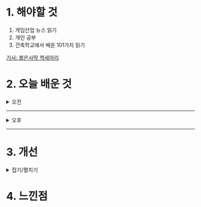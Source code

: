 
# 1. 해야할 것

1. 게임산업 뉴스 읽기 
2. 개인 공부  
3. 건축학교에서 배운 101가지 읽기

[기사: 붉은사막 헥세마리](https://www.inven.co.kr/webzine/news/?news=301545&page=2)

# 2. 오늘 배운 것

<details>
<summary>오전</summary>

## 오늘의 뉴스
### 붉은사막 헥세마리
![image](https://github.com/user-attachments/assets/3b98db42-0303-4087-b087-9a1f1e2d6e39)
```
재밌어보이기는 하는데 본체의 히트박스와 위치를 가늠할 수 없어서 짜증날 것 같다.
온라인 멀티 게임이 아니라 이런 콘솔류 게임이 많이 생기는게 내 입장으로서 좋다.
공부할게 계속 생기고 있다.
```



</details>

****

<details>
<summary>오후</summary>

## 건축학교에서 배운 101가지


****
## 원신 플레이
![image](https://github.com/user-attachments/assets/25ac8a9d-bb0c-4d45-8d4a-d05580aa3b8a)

![image](https://github.com/user-attachments/assets/534806b3-cfee-4385-b0eb-25afbba860f4)

![image](https://github.com/user-attachments/assets/8cb67588-5f15-431d-a3d6-9953a63086e2)

![image](https://github.com/user-attachments/assets/dbc1736f-7510-4856-9235-146032d98ebb)

![image](https://github.com/user-attachments/assets/7d860820-87cd-46fd-a5a3-48ae81a3199e)
```
이렇게해서 바다속 마왕의 궁전은 끝이 났다.
봉인을 풀고 악장을 이용하여 악기를 복원하는 과정이 인상깊었다.
```
### 수선화 십자 퀘스트(구세자의 묘지기)
![image](https://github.com/user-attachments/assets/74d1d208-6fa0-471f-b648-dd5942e600e8)

![image](https://github.com/user-attachments/assets/516ee9b3-969d-497d-8b76-7902a9bca8be)

![image](https://github.com/user-attachments/assets/931b0fa3-7aef-46d0-a70c-de6e9fce15d6)

![image](https://github.com/user-attachments/assets/52b85b20-0859-4464-b065-1826fc988d2b)

![image](https://github.com/user-attachments/assets/c3f38b39-a944-4b7f-8227-fcce26ad7e6f)

![image](https://github.com/user-attachments/assets/8b974311-b935-4aee-93bd-414fe4309915)

![image](https://github.com/user-attachments/assets/9a1a81d2-c427-4a75-b672-cb9cb9ad398c)

![image](https://github.com/user-attachments/assets/ebd1b44d-f4e1-4246-81a8-518cf553e569)

![image](https://github.com/user-attachments/assets/279f179f-1414-4360-bad9-bc68b2429250)

![image](https://github.com/user-attachments/assets/94c34537-2a4d-4a17-85a6-03a8b623c74c)

![image](https://github.com/user-attachments/assets/0ca05942-a762-4c99-90ba-854db271b881)

![image](https://github.com/user-attachments/assets/f8e878e8-bebc-4733-b2a4-1dc5ef1a7dd3)

![image](https://github.com/user-attachments/assets/fe9fdfad-d2d5-46ec-91a7-28d9df2ab1e2)

![image](https://github.com/user-attachments/assets/be93635b-849d-4bd7-a644-136d3d0cce5f)

![image](https://github.com/user-attachments/assets/57ade6c6-2ee8-4e8b-b4b0-922520061ba5)

</details>

****


# 3. 개선


<details>
<summary>접기/펼치기</summary>


</details>



# 4. 느낀점


